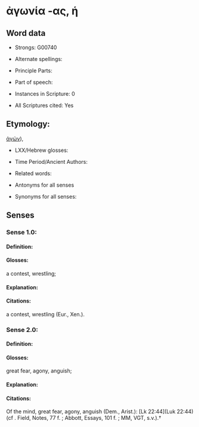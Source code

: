 # ἀγωνία -ας, ἡ

<!-- Status: S2=NeedsEdits -->
<!-- Lexica used for edits:   -->

## Word data

* Strongs: G00740

* Alternate spellings:



* Principle Parts: 


* Part of speech: 


* Instances in Scripture: 0

* All Scriptures cited: Yes

## Etymology: 

[ἀγών]()),

* LXX/Hebrew glosses: 


* Time Period/Ancient Authors: 


* Related words: 

* Antonyms for all senses

* Synonyms for all senses: 


## Senses 


### Sense  1.0: 

#### Definition: 

#### Glosses: 

a contest, wrestling; 

#### Explanation: 


#### Citations: 

a contest, wrestling (Eur., Xen.). 

### Sense  2.0: 

#### Definition: 

#### Glosses: 

great fear, agony, anguish; 

#### Explanation: 


#### Citations: 

Of the mind, great fear, agony, anguish (Dem., Arist.): [Lk 22:44](Luk 22:44) (cf . Field, Notes, 77 f. ; Abbott, Essays, 101 f. ; MM, VGT, s.v.).†
